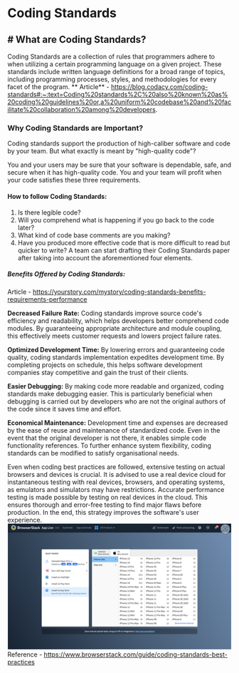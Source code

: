 # Coding Standards

## # What are Coding Standards? 
Coding Standards are a collection of rules that programmers adhere to when utilizing a certain programming language on a given project. These standards include written language definitions for a broad range of topics, including programming processes, styles, and methodologies for every facet of the program.
** Article** - https://blog.codacy.com/coding-standards#:~:text=Coding%20standards%2C%20also%20known%20as%20coding%20guidelines%20or,a%20uniform%20codebase%20and%20facilitate%20collaboration%20among%20developers. 

### Why Coding Standards are Important? 
Coding standards support the production of high-caliber software and code by your team. But what exactly is meant by "high-quality code"?

You and your users may be sure that your software is dependable, safe, and secure when it has high-quality code. You and your team will profit when your code satisfies these three requirements.

#### How to follow Coding Standards:
1. Is there legible code?
2. Will you comprehend what is happening if you go back to the code later?
3. What kind of code base comments are you making?
4. Have you produced more effective code that is more difficult to read but quicker to write?
A team can start drafting their Coding Standards paper after taking into account the aforementioned four elements.

##### Benefits Offered by Coding Standards: 
Article - https://yourstory.com/mystory/coding-standards-benefits-requirements-performance

**Decreased Failure Rate:** Coding standards improve source code's efficiency and readability, which helps developers better comprehend code modules. By guaranteeing appropriate architecture and module coupling, this effectively meets customer requests and lowers project failure rates.

**Optimized Development Time:** By lowering errors and guaranteeing code quality, coding standards implementation expedites development time. By completing projects on schedule, this helps software development companies stay competitive and gain the trust of their clients.

**Easier Debugging:** By making code more readable and organized, coding standards make debugging easier. This is particularly beneficial when debugging is carried out by developers who are not the original authors of the code since it saves time and effort.

**Economical Maintenance:** Development time and expenses are decreased by the ease of reuse and maintenance of standardized code. Even in the event that the original developer is not there, it enables simple code functionality references. To further enhance system flexibility, coding standards can be modified to satisfy organisational needs.

Even when coding best practices are followed, extensive testing on actual browsers and devices is crucial. It is advised to use a real device cloud for instantaneous testing with real devices, browsers, and operating systems, as emulators and simulators may have restrictions. Accurate performance testing is made possible by testing on real devices in the cloud. This ensures thorough and error-free testing to find major flaws before production. In the end, this strategy improves the software's user experience.
![alt text](<Screenshot 2024-03-18 222540.png>) 
Reference - https://www.browserstack.com/guide/coding-standards-best-practices 